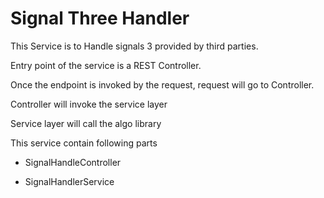 # Signal Three Handler

This Service is to Handle  signals 3 provided by third parties.

Entry point of the service is a REST Controller. 

Once the endpoint is invoked by the request, request will  go to Controller.

Controller will invoke the service layer

Service layer will call the algo library

This service contain following parts

* SignalHandleController
  
* SignalHandlerService
  

